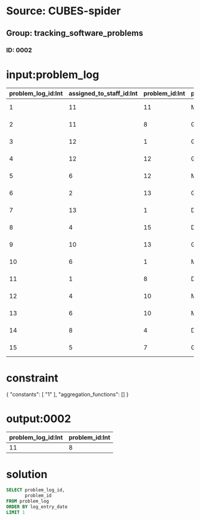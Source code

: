 # Source: CUBES-spider
## Group: tracking_software_problems
### ID: 0002

# input:problem_log

| problem_log_id:Int | assigned_to_staff_id:Int | problem_id:Int | problem_category_code:Str | problem_status_code:Str | log_entry_date:Str | log_entry_description:Str | log_entry_fix:Str | other_log_details:Str |
|---|---|---|---|---|---|---|---|---|
| 1 | 11 | 11 | Middleware | Solved | 2011-03-13 13:11:57 | t | k | p |
| 2 | 11 | 8 | GUI | Solved | 1976-03-31 14:03:02 | a | k | s |
| 3 | 12 | 1 | GUI | Solved | 1974-12-11 01:06:22 | b | j | e |
| 4 | 12 | 12 | GUI | Reported | 1993-04-02 11:07:29 | a | t | b |
| 5 | 6 | 12 | Middleware | Reported | 1976-09-17 09:01:12 | c | n | u |
| 6 | 2 | 13 | GUI | Solved | 1983-07-01 02:12:36 | h | g | n |
| 7 | 13 | 1 | Datatabase | Solved | 1974-09-13 00:37:26 | s | c | v |
| 8 | 4 | 15 | Datatabase | Solved | 1999-08-17 00:00:18 | j | h | j |
| 9 | 10 | 13 | GUI | Reported | 1993-06-21 22:33:35 | p | i | f |
| 10 | 6 | 1 | Middleware | Reported | 2001-05-14 10:03:53 | d | x | d |
| 11 | 1 | 8 | Datatabase | Solved | 1973-03-12 16:30:50 | w | k | a |
| 12 | 4 | 10 | Middleware | Solved | 1997-08-31 08:19:12 | c | y | c |
| 13 | 6 | 10 | Middleware | Reported | 2009-04-10 19:09:30 | q | t | o |
| 14 | 8 | 4 | Datatabase | Reported | 2011-11-12 23:30:53 | a | s | c |
| 15 | 5 | 7 | GUI | Reported | 1982-11-17 06:05:52 | v | o | d |

# constraint

{
  "constants": [
    "1"
  ],
  "aggregation_functions": []
}

# output:0002

| problem_log_id:Int | problem_id:Int |
|---|---|
| 11 | 8 |

# solution

```sql
SELECT problem_log_id,
       problem_id
FROM problem_log
ORDER BY log_entry_date
LIMIT 1
```
